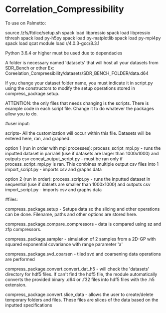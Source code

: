 # Correlation_Compressibility
To use on Palmetto:

source /zfs/ftdice/setup.sh 
spack load libpressio 
spack load libpressio tthresh
spack load py-h5py
spack load py-matplotlib
spack load py-mpi4py
spack load qcat
module load r/4.0.3-gcc/8.3.1  

Python 3.6.4 or higher must be used due to dependacies

A folder is necessary named 'datasets' that will host all your datasets from SDR_Bench or other Ex: Coreelation_Compreesibility/datasets/SDR_BENCH_FOLDER/data.d64

If you change your dataset folder name, you must indicate it in script.py using the constructors to modify the setup operations stored in compress_package.setup.


ATTENTION: the only files that needs changing is the scripts. There is example code in each script file. Change it to do whatever the packages allow you to do.


#user input:

scripts- All the customization will occur within this file. Datasets will be entered here, ran, and graphed.

option 1 (run in order with mpi processes):
process_script_mpi.py - runs the inputted dataset in parralel (use if datasets are larger than 1000x1000) and outputs csv
concat_output_script.py - must be ran only if process_script_mpi.py is ran. This combines multiple output csv files into 1
import_script.py - imports csv and graphs data 

option 2 (run in order):
process_script.py - runs the inputted dataset in sequential (use if datsets are smaller than 1000x1000) and outputs csv
import_script.py - imports csv and graphs data 


#files:

compress_package.setup -  Setups data so the slicing and other operations can be done. Filename, paths and other options are stored here. 

compress_package.compare_compressors - data is compared using sz and zfp compressors.

compress_package.sampler - simulation of 2 samples from a 2D-GP with squared exponential covariance with range parameter 'a' 

compress_package.svd_coarsen - tiled svd and coarsening data operations are performed

compress_package.convert.convert_dat_h5 - will check the 'datasets' directory for hdf5 files. If can't find the hdf5 file, the module automatically converts the provided binary .d64 or .f32 files into hdf5 files with the .h5 extension.

compress_package.convert.slice_data - allows the user to create/delete temporary folders and files. These files are slices of the data based on the inputted specifications
 
